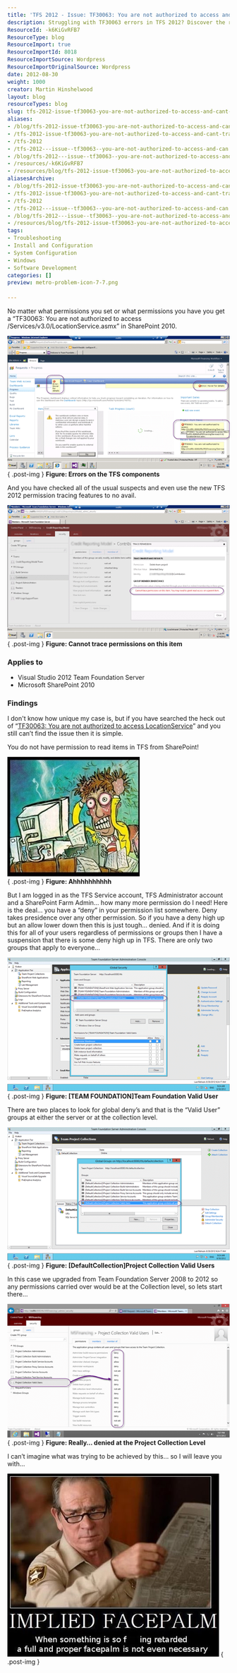 ```yaml
---
title: 'TFS 2012 - Issue: TF30063: You are not authorized to access and can’t trace permissions'
description: Struggling with TF30063 errors in TFS 2012? Discover the root cause of permission issues and how to resolve them effectively in this insightful guide.
ResourceId: -k6KiGvRFB7
ResourceType: blog
ResourceImport: true
ResourceImportId: 8018
ResourceImportSource: Wordpress
ResourceImportOriginalSource: Wordpress
date: 2012-08-30
weight: 1000
creator: Martin Hinshelwood
layout: blog
resourceTypes: blog
slug: tfs-2012-issue-tf30063-you-are-not-authorized-to-access-and-cant-trace-permissions
aliases:
- /blog/tfs-2012-issue-tf30063-you-are-not-authorized-to-access-and-cant-trace-permissions
- /tfs-2012-issue-tf30063-you-are-not-authorized-to-access-and-cant-trace-permissions
- /tfs-2012
- /tfs-2012---issue--tf30063--you-are-not-authorized-to-access-and-can’t-trace-permissions
- /blog/tfs-2012---issue--tf30063--you-are-not-authorized-to-access-and-can’t-trace-permissions
- /resources/-k6KiGvRFB7
- /resources/blog/tfs-2012-issue-tf30063-you-are-not-authorized-to-access-and-cant-trace-permissions
aliasesArchive:
- /blog/tfs-2012-issue-tf30063-you-are-not-authorized-to-access-and-cant-trace-permissions
- /tfs-2012-issue-tf30063-you-are-not-authorized-to-access-and-cant-trace-permissions
- /tfs-2012
- /tfs-2012---issue--tf30063--you-are-not-authorized-to-access-and-can’t-trace-permissions
- /blog/tfs-2012---issue--tf30063--you-are-not-authorized-to-access-and-can’t-trace-permissions
- /resources/blog/tfs-2012-issue-tf30063-you-are-not-authorized-to-access-and-cant-trace-permissions
tags:
- Troubleshooting
- Install and Configuration
- System Configuration
- Windows
- Software Development
categories: []
preview: metro-problem-icon-7-7.png

---
```

No matter what permissions you set or what permissions you have you get a “TF30063: You are not authorized to access /Services/v3.0/LocationService.asmx” in SharePoint 2010.

[![image](images/image_thumb115-1-1.png "image")](http://blog.hinshelwood.com/files/2012/08/image116.png)  
{ .post-img }
**Figure: Errors on the TFS components**

And you have checked all of the usual suspects and even use the new TFS 2012 permission tracing features to no avail.

[![image](images/image_thumb116-2-2.png "image")](http://blog.hinshelwood.com/files/2012/08/image117.png)  
{ .post-img }
**Figure: Cannot trace permissions on this item**

### Applies to

- Visual Studio 2012 Team Foundation Server
- Microsoft SharePoint 2010

### Findings

I don't know how unique my case is, but if you have searched the heck out of “[TF30063: You are not authorized to access LocationService](http://bit.ly/NzeeoM "http://bit.ly/NzeeoM")” and you still can’t find the issue then it is simple.

You do not have permission to read items in TFS from SharePoint!

[![tearing_hair_out-300x271](images/tearing_hair_out-300x271_thumb-8-8.jpg "tearing_hair_out-300x271")](http://blog.hinshelwood.com/files/2012/08/tearing_hair_out-300x271.jpg)  
{ .post-img }
**Figure: Ahhhhhhhhhh**

But I am logged in as the TFS Service account, TFS Administrator account and a SharePoint Farm Admin… how many more permission do I need! Here is the deal… you have a “deny” in your permission list somewhere. Deny takes presidence over any other permission. So if you have a deny high up but an allow lower down then this is just tough… denied. And if it is doing this for all of your users regardless of permissions or groups then I have a suspension that there is some deny high up in TFS. There are only two groups that apply to everyone…

[![image](images/image_thumb117-3-3.png "image")](http://blog.hinshelwood.com/files/2012/08/image118.png)  
{ .post-img }
**Figure: \[TEAM FOUNDATION\]Team Foundation Valid User**

There are two places to look for global deny’s and that is the “Valid User” groups at either the server or at the collection level.

[![image](images/image_thumb118-4-4.png "image")](http://blog.hinshelwood.com/files/2012/08/image119.png)  
{ .post-img }
**Figure: \[DefaultCollection\]Project Collection Valid Users**

In this case we upgraded from Team Foundation Server 2008 to 2012 so any permissions carried over would be at the Collection level, so lets start there…

[![image](images/image_thumb119-5-5.png "image")](http://blog.hinshelwood.com/files/2012/08/image120.png)  
{ .post-img }
**Figure: Really… denied at the Project Collection Level**

I can’t imagine what was trying to be achieved by this… so I will leave you with…

[![ImpliedFacePalm](images/ImpliedFacePalm_thumb-6-6.jpg "ImpliedFacePalm")](http://blog.hinshelwood.com/files/2012/08/ImpliedFacePalm.jpg)
{ .post-img }
